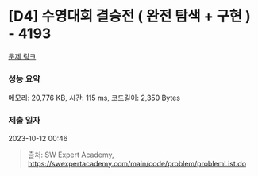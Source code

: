 # [D4] 수영대회 결승전 ( 완전 탐색 + 구현 ) - 4193 

[문제 링크](https://swexpertacademy.com/main/code/problem/problemDetail.do?contestProbId=AWKaG6_6AGQDFARV) 

### 성능 요약

메모리: 20,776 KB, 시간: 115 ms, 코드길이: 2,350 Bytes

### 제출 일자

2023-10-12 00:46



> 출처: SW Expert Academy, https://swexpertacademy.com/main/code/problem/problemList.do